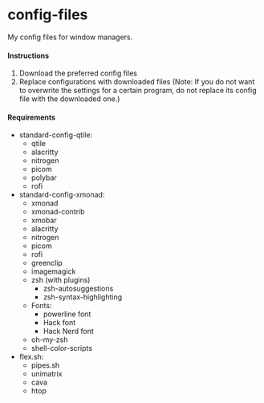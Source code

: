 # config-files
My config files for window managers.<br>
#### Instructions
1. Download the preferred config files
2. Replace configurations with downloaded files (Note: If you do not want to overwrite the settings for a certain program, do not replace its config file with the downloaded one.)
#### Requirements
- standard-config-qtile:
  - qtile
  - alacritty
  - nitrogen
  - picom
  - polybar
  - rofi
- standard-config-xmonad:
  - xmonad
  - xmonad-contrib
  - xmobar
  - alacritty
  - nitrogen
  - picom
  - rofi
  - greenclip
  - imagemagick
  - zsh
    (with plugins)
    - zsh-autosuggestions
    - zsh-syntax-highlighting
  - Fonts:
    - powerline font
    - Hack font
    - Hack Nerd font
  - oh-my-zsh
  - shell-color-scripts
- flex.sh:
  - pipes.sh
  - unimatrix
  - cava
  - htop
